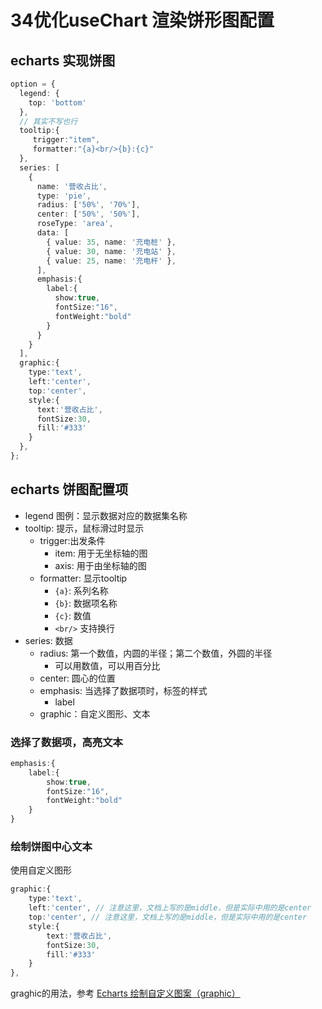 # 34优化useChart 渲染饼形图配置

## echarts 实现饼图
```ts
option = {
  legend: {
    top: 'bottom'
  },
  // 其实不写也行
  tooltip:{
     trigger:"item",
     formatter:"{a}<br/>{b}:{c}"
  },
  series: [
    {
      name: '营收占比',
      type: 'pie',
      radius: ['50%', '70%'],
      center: ['50%', '50%'],
      roseType: 'area',
      data: [
        { value: 35, name: '充电桩' },
        { value: 30, name: '充电站' },
        { value: 25, name: '充电杆' },
      ],
      emphasis:{
        label:{
          show:true,
          fontSize:"16",
          fontWeight:"bold"
        } 
      }
    }
  ],
  graphic:{
    type:'text',
    left:'center',
    top:'center',
    style:{
      text:'营收占比',
      fontSize:30,
      fill:'#333'
    }
  },
};
```


## echarts 饼图配置项
- legend 图例：显示数据对应的数据集名称
- tooltip: 提示，鼠标滑过时显示
    - trigger:出发条件
        - item: 用于无坐标轴的图
        - axis: 用于由坐标轴的图
    - formatter: 显示tooltip
        - `{a}`: 系列名称
        - `{b}`: 数据项名称
        - `{c}`: 数值
        - `<br/>` 支持换行
- series: 数据
    - radius: 第一个数值，内圆的半径；第二个数值，外圆的半径
        - 可以用数值，可以用百分比
    - center: 圆心的位置
    - emphasis: 当选择了数据项时，标签的样式
        - label
    - graphic：自定义图形、文本




### 选择了数据项，高亮文本
```ts
emphasis:{
    label:{
        show:true,
        fontSize:"16",
        fontWeight:"bold"
    } 
}
```

### 绘制饼图中心文本
使用自定义图形
```ts
graphic:{
    type:'text',
    left:'center', // 注意这里，文档上写的是middle，但是实际中用的是center
    top:'center', // 注意这里，文档上写的是middle，但是实际中用的是center
    style:{
        text:'营收占比',
        fontSize:30,
        fill:'#333'
    }
},
```
graghic的用法，参考 [Echarts 绘制自定义图案（graphic）](https://juejin.cn/post/7426558698724868134)